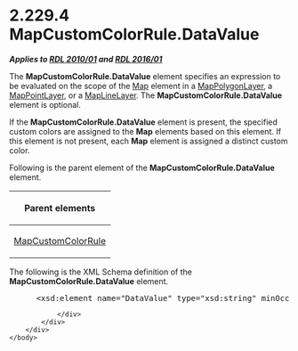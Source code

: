 <html dir="LTR" xmlns:mshelp="http://msdn.microsoft.com/mshelp" xmlns:ddue="http://ddue.schemas.microsoft.com/authoring/2003/5" xmlns:xlink="http://www.w3.org/1999/xlink" xmlns:tool="http://www.microsoft.com/tooltip">
    <head>
        <meta http-equiv="Content-Type" content="text/html; CHARSET=utf-8"></meta>
        <meta name="save" content="history"></meta>
        <title>2.229.4 MapCustomColorRule.DataValue</title>
        <xml>
            <mshelp:toctitle title="2.229.4 MapCustomColorRule.DataValue"></mshelp:toctitle>
            <mshelp:rltitle title="[MS-RDL]: MapCustomColorRule.DataValue"></mshelp:rltitle>
            <mshelp:keyword index="A" term="62be1b0d-da54-4b37-866a-aebdd1305bf8"></mshelp:keyword>
            <mshelp:attr name="DCSext.ContentType" value="open specification"></mshelp:attr>
            <mshelp:attr name="AssetID" value="62be1b0d-da54-4b37-866a-aebdd1305bf8"></mshelp:attr>
            <mshelp:attr name="TopicType" value="kbRef"></mshelp:attr>
            <mshelp:attr name="DCSext.Title" value="[MS-RDL]: MapCustomColorRule.DataValue" />
        </xml>
    </head>
    <body>
        <div id="header">
            <h1 class="heading">2.229.4 MapCustomColorRule.DataValue</h1>
        </div>
        <div id="mainSection">
            <div id="mainBody">
                <div id="allHistory" class="saveHistory"></div>
                <div id="sectionSection0" class="section" name="collapseableSection">
                    

<p><b><i>Applies to </i></b><a href="3428e690-a348-4ec7-8a6a-8efb42d2cdee.htm"><b><i>RDL 2010/01</i></b></a><b><i>
and </i></b><a href="52ce3983-2bfc-4e72-9359-42aaf5fe4509.htm"><b><i>RDL 2016/01</i></b></a></p>

<p>The <b>MapCustomColorRule.DataValue</b> element specifies an
expression to be evaluated on the scope of the <a href="fd166dd8-6772-4507-b3f6-50a2b7cfd6ac.htm">Map</a> element in a <a href="f54fa273-d9b2-4e49-a896-6001bcda016b.htm">MapPolygonLayer</a>, a <a href="aa1875f4-9842-4672-86d6-306ba5a075aa.htm">MapPointLayer</a>, or a <a href="8681b1dc-d73e-4d35-b4fa-f7f459d4a304.htm">MapLineLayer</a>. The <b>MapCustomColorRule.DataValue</b>
element is optional. </p>

<p>If the <b>MapCustomColorRule.DataValue</b> element is
present, the specified custom colors are assigned to the <b>Map</b> elements
based on this element. If this element is not present, each <b>Map</b> element
is assigned a distinct custom color.</p>

<p>Following is the parent element of the <b>MapCustomColorRule.DataValue</b>
element.</p>

<table>
 <thead>
  <tr>
   <th>
   <p>Parent elements</p>
   </th>
  </tr>
 </thead>
 <tr>
  <td>
  <p><a href="356d5476-257c-4f3e-873d-923834c5d853.htm">MapCustomColorRule</a></p>
  </td>
 </tr>
</table>

<p>The following is the XML Schema definition of the <b>MapCustomColorRule.DataValue</b>
element.</p>

<dl>
<dd>
<div><pre> &lt;xsd:element name=&quot;DataValue&quot; type=&quot;xsd:string&quot; minOccurs=&quot;0&quot; /&gt;
</pre></div>
</dd></dl>


                </div>
            </div>
        </div>
    </body>
</html>